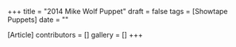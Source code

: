 +++
title = "2014 Mike Wolf Puppet"
draft = false
tags = [Showtape Puppets]
date = ""

[Article]
contributors = []
gallery = []
+++
